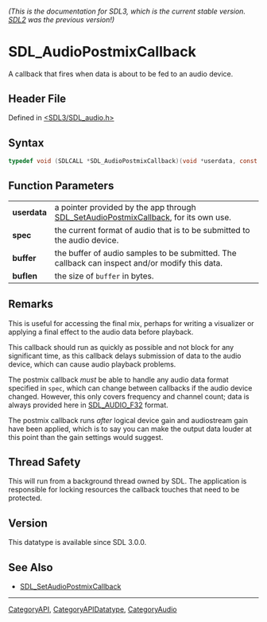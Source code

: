 ###### (This is the documentation for SDL3, which is the current stable version. [SDL2](https://wiki.libsdl.org/SDL2/) was the previous version!)
# SDL_AudioPostmixCallback

A callback that fires when data is about to be fed to an audio device.

## Header File

Defined in [<SDL3/SDL_audio.h>](https://github.com/libsdl-org/SDL/blob/main/include/SDL3/SDL_audio.h)

## Syntax

```c
typedef void (SDLCALL *SDL_AudioPostmixCallback)(void *userdata, const SDL_AudioSpec *spec, float *buffer, int buflen);
```

## Function Parameters

|              |                                                                                                                    |
| ------------ | ------------------------------------------------------------------------------------------------------------------ |
| **userdata** | a pointer provided by the app through [SDL_SetAudioPostmixCallback](SDL_SetAudioPostmixCallback), for its own use. |
| **spec**     | the current format of audio that is to be submitted to the audio device.                                           |
| **buffer**   | the buffer of audio samples to be submitted. The callback can inspect and/or modify this data.                     |
| **buflen**   | the size of `buffer` in bytes.                                                                                     |

## Remarks

This is useful for accessing the final mix, perhaps for writing a
visualizer or applying a final effect to the audio data before playback.

This callback should run as quickly as possible and not block for any
significant time, as this callback delays submission of data to the audio
device, which can cause audio playback problems.

The postmix callback _must_ be able to handle any audio data format
specified in `spec`, which can change between callbacks if the audio device
changed. However, this only covers frequency and channel count; data is
always provided here in [SDL_AUDIO_F32](SDL_AUDIO_F32) format.

The postmix callback runs _after_ logical device gain and audiostream gain
have been applied, which is to say you can make the output data louder at
this point than the gain settings would suggest.

## Thread Safety

This will run from a background thread owned by SDL. The application is
responsible for locking resources the callback touches that need to be
protected.

## Version

This datatype is available since SDL 3.0.0.

## See Also

- [SDL_SetAudioPostmixCallback](SDL_SetAudioPostmixCallback)

----
[CategoryAPI](CategoryAPI), [CategoryAPIDatatype](CategoryAPIDatatype), [CategoryAudio](CategoryAudio)

